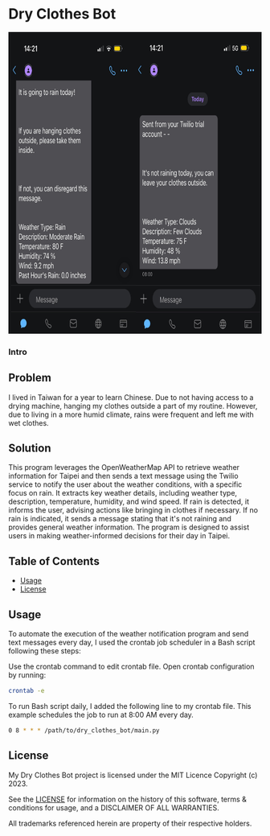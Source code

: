 # Dry Clothes Bot

<div align="center">
    <img alt="Screenshot" src="files/dry_clothes_bot_3.png" width="800px" height="600px">
</div>



### Intro

## Problem
I lived in Taiwan for a year to learn Chinese. Due to not having access to a drying machine, hanging my clothes outside a part of my routine. However, due to living in a more humid climate, rains were frequent and left me with wet clothes.


## Solution
This program leverages the OpenWeatherMap API to retrieve weather information for Taipei and then sends a text message using the Twilio service to notify the user about the weather conditions, with a specific focus on rain. It extracts key weather details, including weather type, description, temperature, humidity, and wind speed. If rain is detected, it informs the user, advising actions like bringing in clothes if necessary. If no rain is indicated, it sends a message stating that it's not raining and provides general weather information. The program is designed to assist users in making weather-informed decisions for their day in Taipei.

## Table of Contents
- [Usage](#Usage)
- [License](#License)

## Usage
To automate the execution of the weather notification program and send text messages every day, I used the crontab job scheduler in a Bash script following these steps:

Use the crontab command to edit crontab file. Open crontab configuration by running:

```bash
crontab -e
```

To run Bash script daily, I added the following line to my crontab file. This example schedules the job to run at 8:00 AM every day. 

```bash
0 8 * * * /path/to/dry_clothes_bot/main.py
```

## License
My Dry Clothes Bot project is licensed under the MIT Licence Copyright (c) 2023.

See the [LICENSE](https://github.com/ekdeguzm/dry_clothes_bot/LICENSE) for information on the history of this software, terms & conditions for usage, and a DISCLAIMER OF ALL WARRANTIES.

All trademarks referenced herein are property of their respective holders.